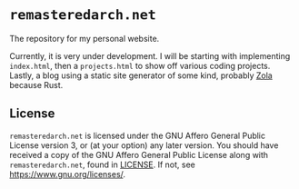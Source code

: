 # `remasteredarch.net`

The repository for my personal website.

Currently, it is very under development.
I will be starting with implementing `index.html`,
then a `projects.html` to show off various coding projects.
Lastly, a blog using a static site generator of some kind,
probably [Zola](https://www.getzola.org/) because Rust.

## License

`remasteredarch.net` is licensed under the GNU Affero General Public License version 3, or (at your option) any later version.
You should have received a copy of the GNU Affero General Public License along with `remasteredarch.net`, found in [LICENSE](./LICENSE).
If not, see <https://www.gnu.org/licenses/>.
